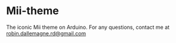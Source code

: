 # Mii-theme
The iconic Mii theme on Arduino.
For any questions, contact me at robin.dallemagne.rd@gmail.com
